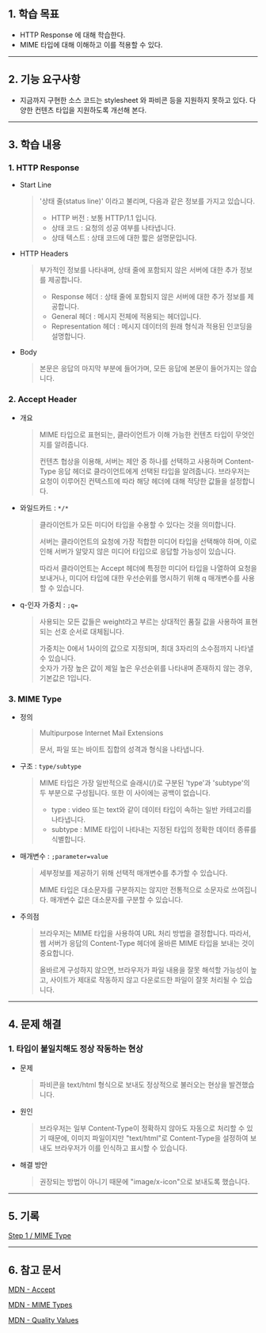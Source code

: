 ## 1. 학습 목표

- HTTP Response 에 대해 학습한다.
- MIME 타입에 대해 이해하고 이를 적용할 수 있다.

---

## 2. 기능 요구사항

- 지금까지 구현한 소스 코드는 stylesheet 와 파비콘 등을 지원하지 못하고 있다. 
  다양한 컨텐츠 타입을 지원하도록 개선해 본다.

---

## 3. 학습 내용

### 1. HTTP Response

- Start Line
  > '상태 줄(status line)' 이라고 불리며, 다음과 같은 정보를 가지고 있습니다.
  > - HTTP 버전 : 보통 HTTP/1.1 입니다.
  > - 상태 코드 : 요청의 성공 여부를 나타냅니다.
  > - 상태 텍스트 : 상태 코드에 대한 짧은 설명문입니다.

- HTTP Headers
  > 부가적인 정보를 나타내며, 상태 줄에 포함되지 않은 서버에 대한 추가 정보를 제공합니다.
  > - Response 헤더 : 상태 줄에 포함되지 않은 서버에 대한 추가 정보를 제공합니다.
  > - General 헤더 : 메시지 전체에 적용되는 헤더입니다.
  > - Representation 헤더 : 메시지 데이터의 원래 형식과 적용된 인코딩을 설명합니다.

- Body
  > 본문은 응답의 마지막 부분에 들어가며, 모든 응답에 본문이 들어가지는 않습니다.

### 2. Accept Header

- 개요
  > MIME 타입으로 표현되는, 클라이언트가 이해 가능한 컨텐츠 타입이 무엇인지를 알려줍니다.
  > 
  > 컨텐츠 협상을 이용해, 서버는 제안 중 하나를 선택하고 사용하며 Content-Type 응답 헤더로 클라이언트에게 선택된 타입을 알려줍니다. 
  > 브라우저는 요청이 이루어진 컨텍스트에 따라 해당 헤더에 대해 적당한 값들을 설정합니다.

- 와일드카드 : `*/*`
  > 클라이언트가 모든 미디어 타입을 수용할 수 있다는 것을 의미합니다.
  > 
  > 서버는 클라이언트의 요청에 가장 적합한 미디어 타입을 선택해야 하며,
  > 이로 인해 서버가 알맞지 않은 미디어 타입으로 응답할 가능성이 있습니다.
  > 
  > 따라서 클라이언트는 Accept 헤더에 특정한 미디어 타입을 나열하여 요청을 보내거나,
  > 미디어 타입에 대한 우선순위를 명시하기 위해 q 매개변수를 사용할 수 있습니다.

- q-인자 가중치 : `;q=`
  > 사용되는 모든 값들은 weight라고 부르는 상대적인 품질 값을 사용하여 표현되는 선호 순서로 대체됩니다.
  >
  > 가중치는 0에서 1사이의 값으로 지정되며, 최대 3자리의 소수점까지 나타낼 수 있습니다.
  > <br>숫자가 가장 높은 값이 제일 높은 우선순위를 나타내며 존재하지 않는 경우, 기본값은 1입니다.

### 3. MIME Type

- 정의
  > Multipurpose Internet Mail Extensions
  > 
  > 문서, 파일 또는 바이트 집합의 성격과 형식을 나타냅니다.

- 구조 : `type/subtype`
  > MIME 타입은 가장 일반적으로 슬래시(/)로 구분된 'type'과 'subtype'의 두 부분으로 구성됩니다.
  > 또한 이 사이에는 공백이 없습니다.
  > 
  > - type : video 또는 text와 같이 데이터 타입이 속하는 일반 카테고리를 나타냅니다.
  > - subtype : MIME 타입이 나타내는 지정된 타입의 정확한 데이터 종류를 식별합니다.

- 매개변수 : `;parameter=value`
  > 세부정보를 제공하기 위해 선택적 매개변수를 추가할 수 있습니다.
  > 
  > MIME 타입은 대소문자를 구분하지는 않지만 전통적으로 소문자로 쓰여집니다. 
  > 매개변수 값은 대소문자를 구분할 수 있습니다.

- 주의점
  > 브라우저는 MIME 타입을 사용하여 URL 처리 방법을 결정합니다. 
  > 따라서, 웹 서버가 응답의 Content-Type 헤더에 올바른 MIME 타입을 보내는 것이 중요합니다.
  > 
  > 올바르게 구성하지 않으면, 브라우저가 파일 내용을 잘못 해석할 가능성이 높고, 
  > 사이트가 제대로 작동하지 않고 다운로드한 파일이 잘못 처리될 수 있습니다.

---

## 4. 문제 해결

### 1. 타입이 불일치해도 정상 작동하는 현상

- 문제
  > 파비콘을 text/html 형식으로 보내도 정상적으로 불러오는 현상을 발견했습니다.

- 원인
  > 브라우저는 일부 Content-Type이 정확하지 않아도 자동으로 처리할 수 있기 때문에,
  > 이미지 파일이지만 "text/html"로 Content-Type을 설정하여 보내도 브라우저가 이를 인식하고 표시할 수 있습니다.

- 해결 방안
  > 권장되는 방법이 아니기 때문에 "image/x-icon"으로 보내도록 했습니다.

---

## 5. 기록

[Step 1 / MIME Type](http/MIME-type.md)

---

## 6. 참고 문서

[MDN - Accept](https://developer.mozilla.org/en-US/docs/Web/HTTP/Headers/Accept)

[MDN - MIME Types](https://developer.mozilla.org/en-US/docs/Web/HTTP/Basics_of_HTTP/MIME_types)

[MDN - Quality Values](https://developer.mozilla.org/en-US/docs/Glossary/Quality_values)
